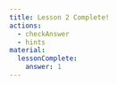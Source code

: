 ```yaml
---
title: Lesson 2 Complete!
actions:
  - checkAnswer
  - hints
material:
  lessonComplete:
    answer: 1
---
```

